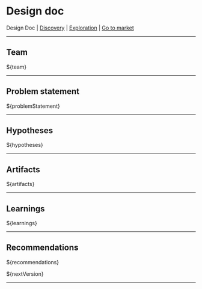 # Design doc
Design Doc | [Discovery](/dist/docs/discovery.md) | [Exploration](/dist/docs/exploration.md) | [Go to market](/dist/docs/goToMarket.md)

---

## Team
${team}

---
## Problem statement
${problemStatement}

---
## Hypotheses
${hypotheses}

---
## Artifacts
${artifacts}

---
## Learnings
${learnings}

---
## Recommendations
${recommendations}

${nextVersion}

---